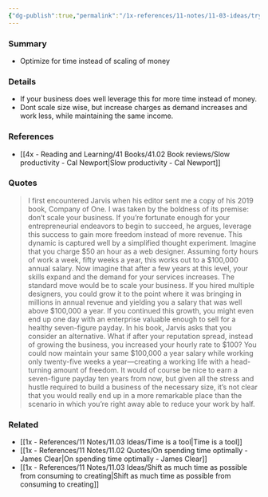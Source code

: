 ```yaml
---
{"dg-publish":true,"permalink":"/1x-references/11-notes/11-03-ideas/try-to-optimize-for-time-instead-of-for-money/","title":"Try to optimize for time instead of for money","created":"2025-03-02T20:00:31.446+03:00","updated":"2025-03-02T20:51:44.423+03:00"}
---
```



### Summary
- Optimize for time instead of scaling of money

### Details
- If your business does well leverage this for more time instead of money.
- Dont scale size wise, but increase charges as demand increases and work less, while maintaining the same income.

### References
- [[4x - Reading and Learning/41 Books/41.02 Book reviews/Slow productivity - Cal Newport\|Slow productivity - Cal Newport]]

### Quotes
> I first encountered Jarvis when his editor sent me a copy of his 2019 book, Company of One. I was taken by the boldness of its premise: don’t scale your business. If you’re fortunate enough for your entrepreneurial endeavors to begin to succeed, he argues, leverage this success to gain more freedom instead of more revenue. This dynamic is captured well by a simplified thought experiment. Imagine that you charge $50 an hour as a web designer. Assuming forty hours of work a week, fifty weeks a year, this works out to a $100,000 annual salary. Now imagine that after a few years at this level, your skills expand and the demand for your services increases. The standard move would be to scale your business. If you hired multiple designers, you could grow it to the point where it was bringing in millions in annual revenue and yielding you a salary that was well above $100,000 a year. If you continued this growth, you might even end up one day with an enterprise valuable enough to sell for a healthy seven-figure payday.
> In his book, Jarvis asks that you consider an alternative. What if after your reputation spread, instead of growing the business, you increased your hourly rate to $100? You could now maintain your same $100,000 a year salary while working only twenty-five weeks a year—creating a working life with a head-turning amount of freedom. It would of course be nice to earn a seven-figure payday ten years from now, but given all the stress and hustle required to build a business of the necessary size, it’s not clear that you would really end up in a more remarkable place than the scenario in which you’re right away able to reduce your work by half.


### Related
- [[1x - References/11 Notes/11.03 Ideas/Time is a tool\|Time is a tool]]
- [[1x - References/11 Notes/11.02 Quotes/On spending time optimally - James Clear\|On spending time optimally - James Clear]]
- [[1x - References/11 Notes/11.03 Ideas/Shift as much time as possible from consuming to creating\|Shift as much time as possible from consuming to creating]]